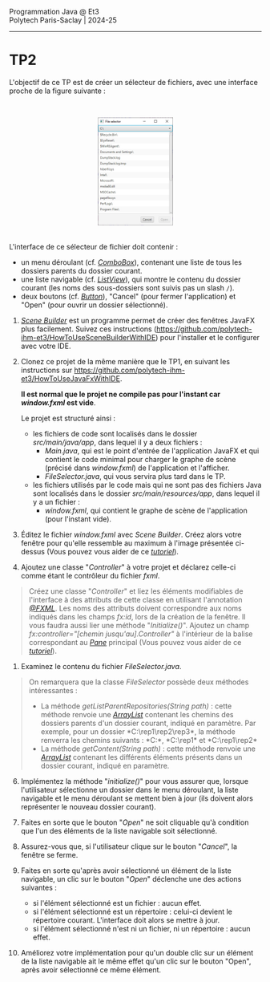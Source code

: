 Programmation Java @ Et3
<br>
Polytech Paris-Saclay | 2024-25

___

# TP2

L'objectif de ce TP est de créer un sélecteur de fichiers, avec une interface proche de la figure suivante :

<br><div align="center"><img src="images/fileselector.jpg" width="150"></img></div><br>

L'interface de ce sélecteur de fichier doit contenir : 
  - un menu déroulant (cf. [*ComboBox*](https://openjfx.io/javadoc/17/javafx.controls/javafx/scene/control/ComboBox.html)), contenant une liste de tous les dossiers parents du dossier courant.
  - une liste navigable (cf. [*ListView*](https://openjfx.io/javadoc/17/javafx.controls/javafx/scene/control/ListView.html)), qui montre le contenu du dossier courant (les noms des sous-dossiers sont suivis pas un slash `/`). 
  - deux boutons (cf. [*Button*](https://openjfx.io/javadoc/17/javafx.controls/javafx/scene/control/Button.html)), "Cancel" (pour fermer l'application) et "Open" (pour ouvrir un dossier sélectionné).

1. [*Scene Builder*](https://gluonhq.com/products/scene-builder/) est un programme permet de créer des fenêtres JavaFX plus facilement. Suivez ces instructions (https://github.com/polytech-ihm-et3/HowToUseSceneBuilderWithIDE) pour l'installer et le configurer avec votre IDE.

2. Clonez ce projet de la même manière que le TP1, en suivant les instructions sur https://github.com/polytech-ihm-et3/HowToUseJavaFxWithIDE.

    **Il est normal que le projet ne compile pas pour l'instant car *window.fxml* est vide**.

    Le projet est structuré ainsi :
   - les fichiers de code sont localisés dans le dossier *src/main/java/app*, dans lequel il y a deux fichiers :
     - *Main.java*, qui est le point d'entrée de l'application JavaFX et qui contient le code minimal pour charger le graphe de scène (précisé dans *window.fxml*) de l'application et l'afficher.
     - *FileSelector.java*, qui vous servira plus tard dans le TP.
   - les fichiers utilisés par le code mais qui ne sont pas des fichiers Java sont localisés dans le dossier *src/main/resources/app*, dans lequel il y a un fichier :
     - *window.fxml*, qui contient le graphe de scène de l'application (pour l'instant vide).

3. Éditez le fichier *window.fxml* avec *Scene Builder*. Créez alors votre fenêtre pour qu'elle ressemble au maximum à l'image présentée ci-dessus (Vous pouvez vous aider de ce [*tutoriel*](https://github.com/polytech-ihm-et3/TP2_squelette/tree/main/slides/slides.pdf)).

4. Ajoutez une classe "*Controller*" à votre projet et déclarez celle-ci comme étant le contrôleur du fichier *fxml*.

> Créez une classe "*Controller*" et liez les éléments modifiables de l'interface à des attributs de cette classe en utilisant l'annotation [*@FXML*](https://docs.oracle.com/javafx/2/get_started/fxml_tutorial.htm). Les noms des attributs doivent correspondre aux noms indiqués dans les champs *fx:id*, lors de la création de la fenêtre. Il vous faudra aussi lier une méthode "*Initialize()*".
> Ajoutez un champ *fx:controller="[chemin jusqu'au].Controller"* à l'intérieur de la balise correspondant au [*Pane*](https://openjfx.io/javadoc/17/javafx.graphics/javafx/scene/layout/Pane.html) principal (Vous pouvez vous aider de ce [*tutoriel*](https://github.com/polytech-ihm-et3/TP2_squelette/tree/main/slides/slides.pdf)).

1. Examinez le contenu du fichier *FileSelector.java*.

> On remarquera que la classe *FileSelector* possède deux méthodes intéressantes :
>   - La méthode *getListParentRepositories(String path)* : cette méthode renvoie une [*ArrayList*](https://docs.oracle.com/en/java/javase/17/docs/api/java.base/java/util/ArrayList.html) contenant les chemins des dossiers parents d'un dossier courant, indiqué en paramètre. Par exemple, pour un dossier *C:\rep1\rep2\rep3\*, la méthode renverra les chemins suivants : *C:\*, *C:\rep1\* et *C:\rep1\rep2\*
>   - La méthode *getContent(String path)* : cette méthode renvoie une [*ArrayList*](https://docs.oracle.com/en/java/javase/17/docs/api/java.base/java/util/ArrayList.html) contenant les différents éléments présents dans un dossier courant, indiqué en paramètre.

6. Implémentez la méthode "*initialize()*" pour vous assurer que, lorsque l'utilisateur sélectionne un dossier dans le menu déroulant, la liste navigable et le menu déroulant se mettent bien à jour (ils doivent alors représenter le nouveau dossier courant).

7. Faites en sorte que le bouton "*Open*" ne soit cliquable qu'à condition que l'un des éléments de la liste navigable soit sélectionné.

8. Assurez-vous que, si l'utilisateur clique sur le bouton "*Cancel*", la fenêtre se ferme.

9. Faites en sorte qu'après avoir sélectionné un élément de la liste navigable, un clic sur le bouton "*Open*" déclenche une des actions suivantes :
    - si l'élément sélectionné est un fichier : aucun effet.
    - si l'élément sélectionné est un répertoire : celui-ci devient le répertoire courant. L'interface doit alors se mettre à jour.
    - si l'élément sélectionné n'est ni un fichier, ni un répertoire : aucun effet.

10. Améliorez votre implémentation pour qu'un double clic sur un élément de la liste navigable ait le même effet qu'un clic sur le bouton "Open", après avoir sélectionné ce même élément.